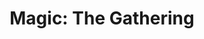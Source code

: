 ---
title: "Magic: The Gathering"
metadata:
  title: "Magic: The Gathering Community"
  description: Join our thriving MTG community for tournaments, casual play, and trading
  image: /images/mtg-hero.jpg
  slug: magic-the-gathering
  navigation:
    show_in_nav: true
    show_children: true
    page_weight: 10
  seo:
    title: "Magic: The Gathering Community | {{site.name}}"
    description: "Join {{site.name}}'s MTG community for regular events, tournaments, and casual play. All skill levels welcome."
    keywords: MTG, Magic The Gathering, FNM, Commander, Modern, Standard, Draft
    og:
      title: "MTG Community - {{site.name}}"
      description: "Your home for Magic: The Gathering in the area"
      image: /images/mtg-og.jpg
    twitter:
      card: summary_large_image
      title: "MTG Community | {{site.name}}"
      description: "Join our Magic: The Gathering community"
      image: /images/mtg-twitter.jpg
sections:
  - type: hero
    title: "Magic: The Gathering at {{site.name}}"
    subtitle: Your Home for All Things Magic
    backgroundImage: /images/hero-mtg.jpg
  - type: features
    title: What We Offer
    items:
      - title: Regular Events
        description: Friday Night Magic, Commander nights, and more
        icon: calendar
      - title: Tournaments
        description: Weekly tournaments with competitive prizes
        icon: trophy
      - title: Trading
        description: Active trading community and buy/sell opportunities
        icon: exchange
      - title: Learning
        description: New player workshops and strategy sessions
        icon: academic
  - type: cta
    title: Ready to Start Your Journey?
    subtitle: Join the magical world of Magic
    buttonText: "{{cta.events_button}}"
    buttonLink: /community/magic-the-gathering/events
---